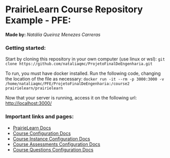 <h1>PrairieLearn Course Repository Example - PFE:</h1>
<div>
   <strong> Made by: </strong> <i>Natália Queiroz Menezes Carreras</i>
</div>
<div>
   <h3>Getting started:</h3>
   <p>
      Start by cloning this repository in your own computer (use linux or wsl):
      <code>git clone https://github.com/nataliaqmc/ProjetoFinalDeEngenharia.git</code>
   </p>
   <p>
      To run, you must have docker installed. Run the following code, changing the location of the file as necessary:
      <code>docker run -it --rm -p 3000:3000 -v /home/nataliaqmc/PFE/ProjetoFinalDeEngenharia:/course2 prairielearn/prairielearn</code>
   </p>
   <p>
      Now that your server is running, access it on the following url: 
      <a href="http://localhost:3000/">http://localhost:3000/</a>
   </p>
   
</div>
<div>
   <h3>Important links and pages:</h3>
   <ul>
      <li>
         <a href="https://prairielearn.readthedocs.io/en/latest/">PrairieLearn Docs</a>
      </li>
      <li>
         <a href="https://prairielearn.readthedocs.io/en/latest/course/">Course Configuration Docs</a>
      </li>
      <li>
         <a href="https://prairielearn.readthedocs.io/en/latest/courseInstance/">Course Instance Configuration Docs</a>
      </li>
      <li>
         <a href="https://prairielearn.readthedocs.io/en/latest/assessment/">Course Assessments Configuration Docs</a>
      </li>
      <li>
         <a href="https://prairielearn.readthedocs.io/en/latest/question/">Course Questions Configuration Docs</a>
      </li>
   </ul>
</div>
